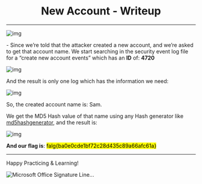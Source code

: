 <center><b><h1>New Account - Writeup</h1></b></center>

***



![img](https://s2.loli.net/2023/11/28/Tay2cYlNtepdHUh.jpg)



\- Since we’re told that the attacker created a new account, and we’re asked to get that account name. We start searching in the security event log file for a “create new account events” which has an **ID** of: **4720**

 

![img](https://s2.loli.net/2023/11/28/SNE45gwMAD2zIFV.png)

And the result is only one log which has the information we need:

![img](https://s2.loli.net/2023/11/28/UstIixX2kPeu4BH.png)



So, the created account name is: Sam. 

We get the MD5 Hash value of that name using any Hash generator like [md5hashgenerator](https://www.md5hashgenerator.com/), and the result is:



![img](https://s2.loli.net/2023/11/28/DVNLBvF1K4tPgJx.jpg)

 

**And our flag is**: <mark>falg{ba0e0cde1bf72c28d435c89a66afc61a}</mark>

***



Happy Practicing & Learning!

 ![Microsoft Office Signature Line...](https://s2.loli.net/2023/11/28/dIpkTqZsXwW4aiV.png)
